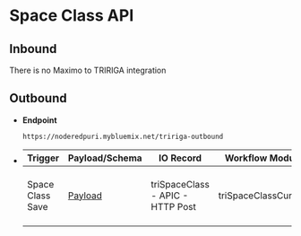 # Space Class API


## Inbound

There is no Maximo to TRIRIGA integration

## Outbound

- **Endpoint**
  ```
  https://noderedpuri.mybluemix.net/tririga-outbound
  ```
  
- Trigger | Payload/Schema |IO Record | Workflow Module | Workflow Name 
  ---|---|---|---|---
  Space Class Save | [Payload](/docs/Payload_OUT_Save_SpaceClass.json) | triSpaceClass - APIC - HTTP Post | triSpaceClassCurrent | triSpaceClassCurrent - triSave - APIC Send Outbound using Integration Object
  
